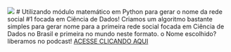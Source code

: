 <img src="https://uploaddeimagens.com.br/images/001/765/735/original/Logo_DSB_Final_1.png?1544119713" width:400px height:400px>
# Utilizando módulo matemático em Python para gerar o nome da rede social #1 focada em Ciência de Dados!
Criamos um algoritmo bastante simples para gerar nome para a primeira rede social focada em Ciência de Dados no Brasil e primeira no mundo neste formato. o Nome escolhido? liberamos no podcast! <a href="https://datasciencebrazil.org/podcast/">ACESSE CLICANDO AQUI</a>
